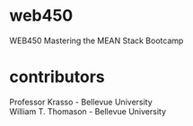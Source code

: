 # web450
WEB450
Mastering the MEAN Stack Bootcamp
# contributors
Professor Krasso    - Bellevue University  
William T. Thomason - Bellevue University
